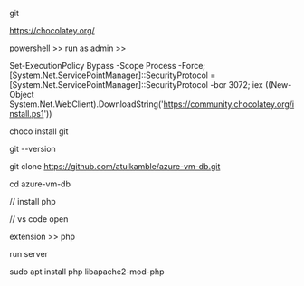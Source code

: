 
git 

https://chocolatey.org/

powershell >> run as admin >> 

Set-ExecutionPolicy Bypass -Scope Process -Force; [System.Net.ServicePointManager]::SecurityProtocol = [System.Net.ServicePointManager]::SecurityProtocol -bor 3072; iex ((New-Object System.Net.WebClient).DownloadString('https://community.chocolatey.org/install.ps1'))


choco install git 

git --version

git clone https://github.com/atulkamble/azure-vm-db.git

cd azure-vm-db

// install php

// vs code open

extension >> php

run server  

sudo apt install php libapache2-mod-php
